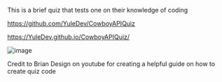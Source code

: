 This is a brief quiz that tests one on their knowledge of coding

https://github.com/YuleDev/CowboyAPIQuiz

https://YuleDev.github.io/CowboyAPIQuiz/

![image](https://user-images.githubusercontent.com/95316362/150699367-7e976690-3d0c-45b4-b387-c57499afe132.png)

Credit to Brian Design on youtube for creating a helpful guide on how to create quiz code
